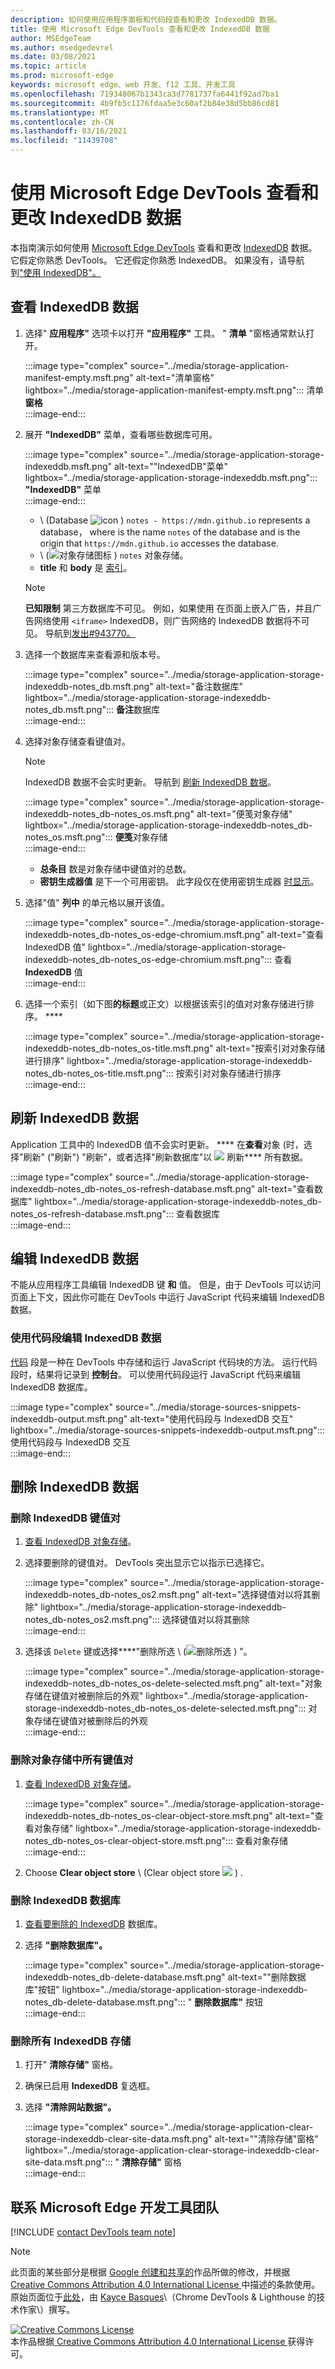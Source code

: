 ```yaml
---
description: 如何使用应用程序面板和代码段查看和更改 IndexedDB 数据。
title: 使用 Microsoft Edge DevTools 查看和更改 IndexedDB 数据
author: MSEdgeTeam
ms.author: msedgedevrel
ms.date: 03/08/2021
ms.topic: article
ms.prod: microsoft-edge
keywords: microsoft edge、web 开发、f12 工具、开发工具
ms.openlocfilehash: 719348067b1343ca3d7781737fa6441f92ad7ba1
ms.sourcegitcommit: 4b9fb5c1176fdaa5e3c60af2b84e38d5bb86cd81
ms.translationtype: MT
ms.contentlocale: zh-CN
ms.lasthandoff: 03/16/2021
ms.locfileid: "11439708"
---
```

<!-- Copyright Kayce Basques 

   Licensed under the Apache License, Version 2.0 (the "License");
   you may not use this file except in compliance with the License.
   You may obtain a copy of the License at

       https://www.apache.org/licenses/LICENSE-2.0

   Unless required by applicable law or agreed to in writing, software
   distributed under the License is distributed on an "AS IS" BASIS,
   WITHOUT WARRANTIES OR CONDITIONS OF ANY KIND, either express or implied.
   See the License for the specific language governing permissions and
   limitations under the License.  -->  

# <a name="view-and-change-indexeddb-data-with-microsoft-edge-devtools"></a>使用 Microsoft Edge DevTools 查看和更改 IndexedDB 数据  

本指南演示如何使用 [Microsoft Edge DevTools][MicrosoftEdgeDevTools] 查看和更改 [IndexedDB][MDNIndexedDBAPI] 数据。  它假定你熟悉 DevTools。  它还假定你熟悉 IndexedDB。  如果没有，请导航到["使用 IndexedDB"。][MDNUsingIndexedDB]  

## <a name="view-indexeddb-data"></a>查看 IndexedDB 数据  

1.  选择" **应用程序"** 选项卡以打开 **"应用程序"** 工具。  " **清单** "窗格通常默认打开。  
    
    :::image type="complex" source="../media/storage-application-manifest-empty.msft.png" alt-text="清单窗格" lightbox="../media/storage-application-manifest-empty.msft.png":::
       清单**窗格**  
    :::image-end:::  
    
1.  展开 **"IndexedDB"** 菜单，查看哪些数据库可用。  
    
    :::image type="complex" source="../media/storage-application-storage-indexeddb.msft.png" alt-text=""IndexedDB"菜单" lightbox="../media/storage-application-storage-indexeddb.msft.png":::
       **"IndexedDB"** 菜单  
    :::image-end:::  
    
    *   \ (Database ![ icon ](../media/database-icon.msft.png) \) `notes - https://mdn.github.io` represents a database， where is the name `notes` of the database and is the origin that `https://mdn.github.io` accesses the database.  
    *   \ (![ 对象存储图标 ](../media/object-store-icon.msft.png) \) `notes` 对象存储。  
    *   **title** 和 **body** 是 [索引][MDNUsingIndexedDBUsingIndex]。  
    
    > [!NOTE]
    > **已知限制**  第三方数据库不可见。  例如，如果使用 在页面上嵌入广告，并且广告网络使用 `<iframe>` IndexedDB，则广告网络的 IndexedDB 数据将不可见。  导航到[发出#943770。][ChromiumIssue943770]  
    
1.  选择一个数据库来查看源和版本号。  
    
    :::image type="complex" source="../media/storage-application-storage-indexeddb-notes_db.msft.png" alt-text="备注数据库" lightbox="../media/storage-application-storage-indexeddb-notes_db.msft.png":::
       **备注**数据库  
    :::image-end:::  
    
1.  选择对象存储查看键值对。  
    
    > [!NOTE]
    > IndexedDB 数据不会实时更新。  导航到 [刷新 IndexedDB 数据](#refresh-indexeddb-data)。  
    
    :::image type="complex" source="../media/storage-application-storage-indexeddb-notes_db-notes_os.msft.png" alt-text="便笺对象存储" lightbox="../media/storage-application-storage-indexeddb-notes_db-notes_os.msft.png":::
       **便笺**对象存储  
    :::image-end:::  
    
    *   **总条目** 数是对象存储中键值对的总数。  
    *   **密钥生成器值** 是下一个可用密钥。  此字段仅在使用密钥生成器 [时显示][MDNBasicConceptsKeyGenerator]。  
    
1.  选择"值" **列中** 的单元格以展开该值。  
    
    :::image type="complex" source="../media/storage-application-storage-indexeddb-notes_db-notes_os-edge-chromium.msft.png" alt-text="查看 IndexedDB 值" lightbox="../media/storage-application-storage-indexeddb-notes_db-notes_os-edge-chromium.msft.png":::
       查看 **IndexedDB** 值  
    :::image-end:::  
    
1.  选择一个索引（如下图**的标题**或正文）以根据该索引的值对对象存储进行排序。 ****  
   
    :::image type="complex" source="../media/storage-application-storage-indexeddb-notes_db-notes_os-title.msft.png" alt-text="按索引对对象存储进行排序" lightbox="../media/storage-application-storage-indexeddb-notes_db-notes_os-title.msft.png":::
       按索引对对象存储进行排序  
    :::image-end:::  
    
## <a name="refresh-indexeddb-data"></a>刷新 IndexedDB 数据  

Application 工具中的 IndexedDB 值不会实时更新。 ****  在**查看**对象 (时，选择"刷新" ("刷新"\) "刷新"，或者选择"刷新数据库"以 ![ ](../media/reload-icon.msft.png) 刷新**** 所有数据。  

:::image type="complex" source="../media/storage-application-storage-indexeddb-notes_db-notes_os-refresh-database.msft.png" alt-text="查看数据库" lightbox="../media/storage-application-storage-indexeddb-notes_db-notes_os-refresh-database.msft.png":::
   查看数据库  
:::image-end:::  

## <a name="edit-indexeddb-data"></a>编辑 IndexedDB 数据  

不能从应用程序工具编辑 IndexedDB 键 **和** 值。  但是，由于 DevTools 可以访问页面上下文，因此你可能在 DevTools 中运行 JavaScript 代码来编辑 IndexedDB 数据。  

### <a name="edit-indexeddb-data-with-snippets"></a>使用代码段编辑 IndexedDB 数据  

[代码][DevtoolsJavascriptSnippets] 段是一种在 DevTools 中存储和运行 JavaScript 代码块的方法。  运行代码段时，结果将记录到 **控制台**。  可以使用代码段运行 JavaScript 代码来编辑 IndexedDB 数据库。  

:::image type="complex" source="../media/storage-sources-snippets-indexeddb-output.msft.png" alt-text="使用代码段与 IndexedDB 交互" lightbox="../media/storage-sources-snippets-indexeddb-output.msft.png":::
   使用代码段与 IndexedDB 交互  
:::image-end:::  

## <a name="delete-indexeddb-data"></a>删除 IndexedDB 数据  

### <a name="delete-an-indexeddb-key-value-pair"></a>删除 IndexedDB 键值对  

1.  [查看 IndexedDB 对象存储](#view-indexeddb-data)。  
1.  选择要删除的键值对。  DevTools 突出显示它以指示已选择它。  
    
    :::image type="complex" source="../media/storage-application-storage-indexeddb-notes_db-notes_os2.msft.png" alt-text="选择键值对以将其删除" lightbox="../media/storage-application-storage-indexeddb-notes_db-notes_os2.msft.png":::
       选择键值对以将其删除  
    :::image-end:::  
    
1.  选择该 `Delete` 键或选择****"删除所选 \ (![ 删除所选 ](../media/delete-icon.msft.png) \) "。  
    
    :::image type="complex" source="../media/storage-application-storage-indexeddb-notes_db-notes_os-delete-selected.msft.png" alt-text="对象存储在键值对被删除后的外观" lightbox="../media/storage-application-storage-indexeddb-notes_db-notes_os-delete-selected.msft.png":::
       对象存储在键值对被删除后的外观  
    :::image-end:::  
    
### <a name="delete-all-key-value-pairs-in-an-object-store"></a>删除对象存储中所有键值对  

1.  [查看 IndexedDB 对象存储](#view-indexeddb-data)。  
    
    :::image type="complex" source="../media/storage-application-storage-indexeddb-notes_db-notes_os-clear-object-store.msft.png" alt-text="查看对象存储" lightbox="../media/storage-application-storage-indexeddb-notes_db-notes_os-clear-object-store.msft.png":::
       查看对象存储  
    :::image-end:::  
    
1.  Choose **Clear object store** \ (Clear object store ![ ](../media/clear-icon.msft.png) \) .  
    
### <a name="delete-an-indexeddb-database"></a>删除 IndexedDB 数据库  

1.  [查看要删除的 IndexedDB](#view-indexeddb-data) 数据库。  
1.  选择 **"删除数据库"。**  
    
    :::image type="complex" source="../media/storage-application-storage-indexeddb-notes_db-delete-database.msft.png" alt-text=""删除数据库"按钮" lightbox="../media/storage-application-storage-indexeddb-notes_db-delete-database.msft.png":::
       " **删除数据库"** 按钮  
    :::image-end:::  
    
### <a name="delete-all-indexeddb-storage"></a>删除所有 IndexedDB 存储  

1.  打开" **清除存储"** 窗格。  
1.  确保已启用 **IndexedDB** 复选框。  
1.  选择 **"清除网站数据"。**  
    
    :::image type="complex" source="../media/storage-application-clear-storage-indexeddb-clear-site-data.msft.png" alt-text=""清除存储"窗格" lightbox="../media/storage-application-clear-storage-indexeddb-clear-site-data.msft.png":::
       " **清除存储"** 窗格  
    :::image-end:::  
    
## <a name="getting-in-touch-with-the-microsoft-edge-devtools-team"></a>联系 Microsoft Edge 开发工具团队  

[!INCLUDE [contact DevTools team note](../includes/contact-devtools-team-note.md)]  

<!-- links -->  

[MicrosoftEdgeDevTools]: ../../devtools-guide-chromium/index.md "Microsoft Edge (Chromium) 开发人员工具|Microsoft Docs"  
[DevtoolsJavascriptSnippets]: ../javascript/snippets.md "使用 Microsoft Edge DevTools 工具在任意页面上运行 JavaScript |Microsoft Docs"  

[ChromiumIssue943770]: https://crbug.com/943770 "943770 - DevTools：显示 iframe IndexedDB 数据库 - chromium - Monorail"  

[MDNBasicConceptsKeyGenerator]: https://developer.mozilla.org/docs/Web/API/IndexedDB_API/Basic_Concepts_Behind_IndexedDB#gloss_keygenerator "密钥生成器 - 基本概念|MDN"  
[MDNIndexedDBAPI]: https://developer.mozilla.org/docs/Web/API/IndexedDB_API "IndexedDB API |MDN"  
[MDNUsingIndexedDB]: https://developer.mozilla.org/docs/Web/API/IndexedDB_API/Using_IndexedDB "使用 IndexedDB |MDN"  
[MDNUsingIndexedDBUsingIndex]: https://developer.mozilla.org/docs/Web/API/IndexedDB_API/Using_IndexedDB#Using_an_index "使用索引 - 使用 IndexedDB |MDN"  

> [!NOTE]
> 此页面的某些部分是根据 [Google 创建和共享的][GoogleSitePolicies]作品所做的修改，并根据[ Creative Commons Attribution 4.0 International License ][CCA4IL]中描述的条款使用。  
> 原始页面位于[此处](https://developers.google.com/web/tools/chrome-devtools/storage/indexeddb)，由 [Kayce Basques][KayceBasques]\（Chrome DevTools \& Lighthouse 的技术作家\）撰写。  

[![Creative Commons License][CCby4Image]][CCA4IL]  
本作品根据[ Creative Commons Attribution 4.0 International License ][CCA4IL]获得许可。  

[CCA4IL]: https://creativecommons.org/licenses/by/4.0  
[CCby4Image]: https://i.creativecommons.org/l/by/4.0/88x31.png  
[GoogleSitePolicies]: https://developers.google.com/terms/site-policies  
[KayceBasques]: https://developers.google.com/web/resources/contributors/kaycebasques  
